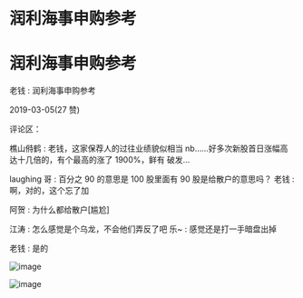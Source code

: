 # 润利海事申购参考

# 润利海事申购参考

老钱 : 润利海事申购参考

2019-03-05(27 赞)

评论区：

樵山偫鹤 : 老钱，这家保荐人的过往业绩貌似相当 nb……好多次新股首日涨幅高达十几倍的，有个最高的涨了 1900%，鲜有 破发…

laughing 哥 : 百分之 90 的意思是 100 股里面有 90 股是给散户的意思吗？ 老钱 : 啊，对的，这个忘了加

阿贺 : 为什么都给散户[尴尬]

江涛 : 怎么感觉是个乌龙，不会他们弄反了吧 乐~ : 感觉还是打一手暗盘出掉

老钱 : 是的

![image](img/Image_289.png)

![image](img/Image_290.png)